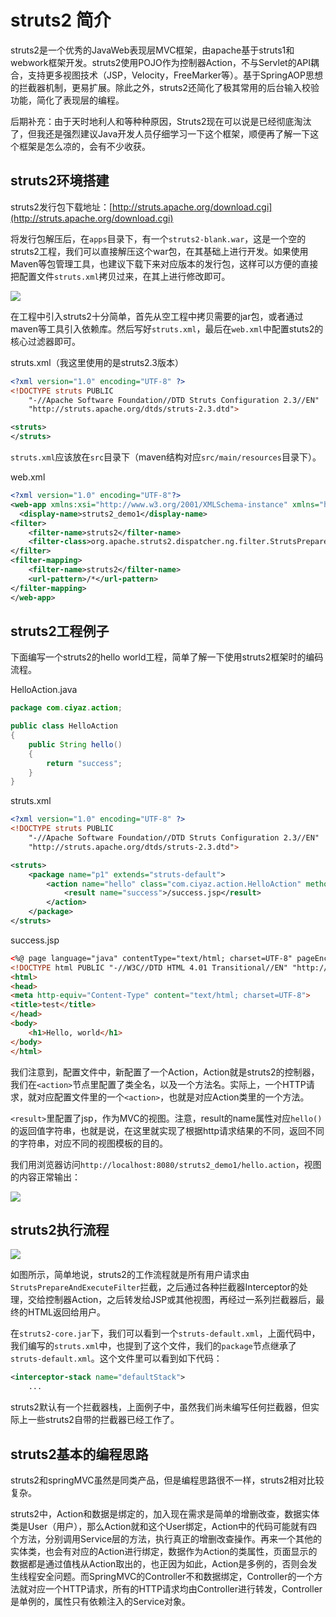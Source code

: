 # struts2 简介

struts2是一个优秀的JavaWeb表现层MVC框架，由apache基于struts1和webwork框架开发。struts2使用POJO作为控制器Action，不与Servlet的API耦合，支持更多视图技术（JSP，Velocity，FreeMarker等）。基于SpringAOP思想的拦截器机制，更易扩展。除此之外，struts2还简化了极其常用的后台输入校验功能，简化了表现层的编程。

后期补充：由于天时地利人和等种种原因，Struts2现在可以说是已经彻底淘汰了，但我还是强烈建议Java开发人员仔细学习一下这个框架，顺便再了解一下这个框架是怎么凉的，会有不少收获。

## struts2环境搭建

struts2发行包下载地址：[http://struts.apache.org/download.cgi](http://struts.apache.org/download.cgi)

将发行包解压后，在`apps`目录下，有一个`struts2-blank.war`，这是一个空的struts2工程，我们可以直接解压这个war包，在其基础上进行开发。如果使用Maven等包管理工具，也建议下载下来对应版本的发行包，这样可以方便的直接把配置文件`struts.xml`拷贝过来，在其上进行修改即可。

![](res/1.png)

在工程中引入struts2十分简单，首先从空工程中拷贝需要的jar包，或者通过maven等工具引入依赖库。然后写好`struts.xml`，最后在`web.xml`中配置stuts2的核心过滤器即可。

struts.xml（我这里使用的是struts2.3版本）
```xml
<?xml version="1.0" encoding="UTF-8" ?>
<!DOCTYPE struts PUBLIC
	"-//Apache Software Foundation//DTD Struts Configuration 2.3//EN"
	"http://struts.apache.org/dtds/struts-2.3.dtd">

<struts>
</struts>
```

`struts.xml`应该放在`src`目录下（maven结构对应`src/main/resources`目录下）。

web.xml
```xml
<?xml version="1.0" encoding="UTF-8"?>
<web-app xmlns:xsi="http://www.w3.org/2001/XMLSchema-instance" xmlns="http://java.sun.com/xml/ns/javaee" xsi:schemaLocation="http://java.sun.com/xml/ns/javaee http://java.sun.com/xml/ns/javaee/web-app_3_0.xsd" id="WebApp_ID" version="3.0">
  <display-name>struts2_demo1</display-name>
<filter>
	<filter-name>struts2</filter-name>
	<filter-class>org.apache.struts2.dispatcher.ng.filter.StrutsPrepareAndExecuteFilter</filter-class>
</filter>
<filter-mapping>
	<filter-name>struts2</filter-name>
	<url-pattern>/*</url-pattern>
</filter-mapping>
</web-app>
```

## struts2工程例子

下面编写一个struts2的hello world工程，简单了解一下使用struts2框架时的编码流程。

HelloAction.java
```java
package com.ciyaz.action;

public class HelloAction
{
	public String hello()
	{
		return "success";
	}
}
```

struts.xml
```xml
<?xml version="1.0" encoding="UTF-8" ?>
<!DOCTYPE struts PUBLIC
	"-//Apache Software Foundation//DTD Struts Configuration 2.3//EN"
	"http://struts.apache.org/dtds/struts-2.3.dtd">

<struts>
	<package name="p1" extends="struts-default">
		<action name="hello" class="com.ciyaz.action.HelloAction" method="hello">
			<result name="success">/success.jsp</result>
		</action>
	</package>
</struts>
```

success.jsp
```html
<%@ page language="java" contentType="text/html; charset=UTF-8" pageEncoding="UTF-8"%>
<!DOCTYPE html PUBLIC "-//W3C//DTD HTML 4.01 Transitional//EN" "http://www.w3.org/TR/html4/loose.dtd">
<html>
<head>
<meta http-equiv="Content-Type" content="text/html; charset=UTF-8">
<title>test</title>
</head>
<body>
	<h1>Hello, world</h1>
</body>
</html>
```

我们注意到，配置文件中，新配置了一个Action，Action就是struts2的控制器，我们在`<action>`节点里配置了类全名，以及一个方法名。实际上，一个HTTP请求，就对应配置文件里的一个`<action>`，也就是对应Action类里的一个方法。

`<result>`里配置了jsp，作为MVC的视图。注意，result的name属性对应`hello()`的返回值字符串，也就是说，在这里就实现了根据http请求结果的不同，返回不同的字符串，对应不同的视图模板的目的。

我们用浏览器访问`http://localhost:8080/struts2_demo1/hello.action`，视图的内容正常输出：

![](res/2.png)

## struts2执行流程

![](res/3.png)

如图所示，简单地说，struts2的工作流程就是所有用户请求由`StrutsPrepareAndExecuteFilter`拦截，之后通过各种拦截器Interceptor的处理，交给控制器Action，之后转发给JSP或其他视图，再经过一系列拦截器后，最终的HTML返回给用户。

在`struts2-core.jar`下，我们可以看到一个`struts-default.xml`，上面代码中，我们编写的`struts.xml`中，也提到了这个文件，我们的`package`节点继承了`struts-default.xml`。这个文件里可以看到如下代码：

```xml
<interceptor-stack name="defaultStack">
	...
```

struts2默认有一个拦截器栈，上面例子中，虽然我们尚未编写任何拦截器，但实际上一些struts2自带的拦截器已经工作了。

## struts2基本的编程思路

struts2和springMVC虽然是同类产品，但是编程思路很不一样，struts2相对比较复杂。

struts2中，Action和数据是绑定的，加入现在需求是简单的增删改查，数据实体类是User（用户），那么Action就和这个User绑定，Action中的代码可能就有四个方法，分别调用Service层的方法，执行真正的增删改查操作。再来一个其他的实体类，也会有对应的Action进行绑定，数据作为Action的类属性，页面显示的数据都是通过值栈从Action取出的，也正因为如此，Action是多例的，否则会发生线程安全问题。而SpringMVC的Controller不和数据绑定，Controller的一个方法就对应一个HTTP请求，所有的HTTP请求均由Controller进行转发，Controller是单例的，属性只有依赖注入的Service对象。
